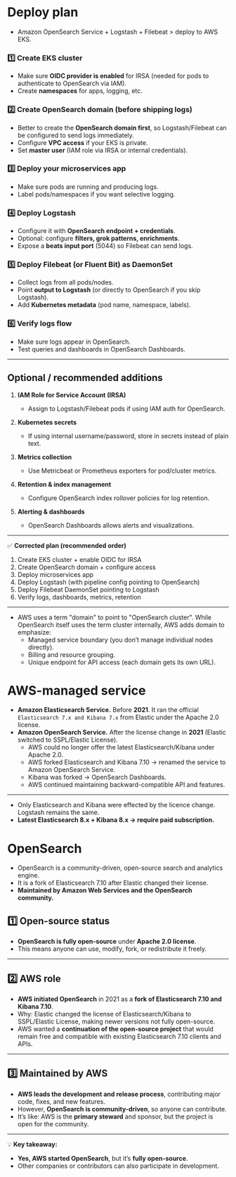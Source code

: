 # Deploy plan

- Amazon OpenSearch Service + Logstash + Filebeat > deploy to AWS EKS.

### **1️⃣ Create EKS cluster**

* Make sure **OIDC provider is enabled** for IRSA (needed for pods to authenticate to OpenSearch via IAM).
* Create **namespaces** for apps, logging, etc.

### **2️⃣ Create OpenSearch domain (before shipping logs)**

* Better to create the **OpenSearch domain first**, so Logstash/Filebeat can be configured to send logs immediately.
* Configure **VPC access** if your EKS is private.
* Set **master user** (IAM role via IRSA or internal credentials).

### **3️⃣ Deploy your microservices app**

* Make sure pods are running and producing logs.
* Label pods/namespaces if you want selective logging.

### **4️⃣ Deploy Logstash**

* Configure it with **OpenSearch endpoint + credentials**.
* Optional: configure **filters, grok patterns, enrichments**.
* Expose a **beats input port** (5044) so Filebeat can send logs.

### **5️⃣ Deploy Filebeat (or Fluent Bit) as DaemonSet**

* Collect logs from all pods/nodes.
* Point **output to Logstash** (or directly to OpenSearch if you skip Logstash).
* Add **Kubernetes metadata** (pod name, namespace, labels).

### **6️⃣ Verify logs flow**

* Make sure logs appear in OpenSearch.
* Test queries and dashboards in OpenSearch Dashboards.

---

## **Optional / recommended additions**

1. **IAM Role for Service Account (IRSA)**

   * Assign to Logstash/Filebeat pods if using IAM auth for OpenSearch.

2. **Kubernetes secrets**

   * If using internal username/password, store in secrets instead of plain text.

3. **Metrics collection**

   * Use Metricbeat or Prometheus exporters for pod/cluster metrics.

4. **Retention & index management**

   * Configure OpenSearch index rollover policies for log retention.

5. **Alerting & dashboards**

   * OpenSearch Dashboards allows alerts and visualizations.

---

✅ **Corrected plan (recommended order)**

1. Create EKS cluster + enable OIDC for IRSA
2. Create OpenSearch domain + configure access
3. Deploy microservices app
4. Deploy Logstash (with pipeline config pointing to OpenSearch)
5. Deploy Filebeat DaemonSet pointing to Logstash
6. Verify logs, dashboards, metrics, retention

---

- AWS uses a term "domain" to point to "OpenSearch cluster". While OpenSearch itself uses the term cluster internally, AWS adds domain to emphasize:
  - Managed service boundary (you don’t manage individual nodes directly).
  - Billing and resource grouping.
  - Unique endpoint for API access (each domain gets its own URL).

# AWS-managed service
- **Amazon Elasticsearch Service.** Before **2021**. It ran the official `Elasticsearch 7.x and Kibana 7.x` from Elastic under the Apache 2.0 license.
- **Amazon OpenSearch Service.** After the license change in **2021** (Elastic switched to SSPL/Elastic License).
  - AWS could no longer offer the latest Elasticsearch/Kibana under Apache 2.0.
  - AWS forked Elasticsearch and Kibana 7.10 → renamed the service to Amazon OpenSearch Service.
  - Kibana was forked → OpenSearch Dashboards.
  - AWS continued maintaining backward-compatible API and features.

---

- Only Elasticsearch and Kibana were effected by the licence change. Logstash remains the same.
- **Latest Elasticsearch 8.x + Kibana 8.x → require paid subscription.**

# OpenSearch

- OpenSearch is a community-driven, open-source search and analytics engine.
- It is a fork of Elasticsearch 7.10 after Elastic changed their license.
- **Maintained by Amazon Web Services and the OpenSearch community.**

## 1️⃣ Open-source status

* **OpenSearch is fully open-source** under **Apache 2.0 license**.
* This means anyone can use, modify, fork, or redistribute it freely.

---

## 2️⃣ AWS role

* **AWS initiated OpenSearch** in 2021 as a **fork of Elasticsearch 7.10 and Kibana 7.10**.
* Why: Elastic changed the license of Elasticsearch/Kibana to SSPL/Elastic License, making newer versions not fully open-source.
* AWS wanted a **continuation of the open-source project** that would remain free and compatible with existing Elasticsearch 7.10 clients and APIs.

---

## 3️⃣ Maintained by AWS

* **AWS leads the development and release process**, contributing major code, fixes, and new features.
* However, **OpenSearch is community-driven**, so anyone can contribute.
* It’s like: AWS is the **primary steward** and sponsor, but the project is open for the community.

---

💡 **Key takeaway:**

* **Yes, AWS started OpenSearch**, but it’s **fully open-source**.
* Other companies or contributors can also participate in development.
